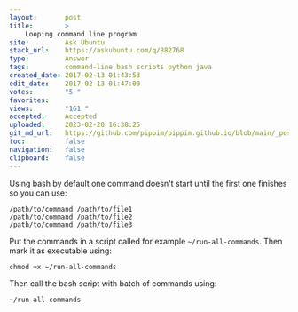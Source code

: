 ```yaml
---
layout:       post
title:        >
    Looping command line program
site:         Ask Ubuntu
stack_url:    https://askubuntu.com/q/882768
type:         Answer
tags:         command-line bash scripts python java
created_date: 2017-02-13 01:43:53
edit_date:    2017-02-13 01:47:00
votes:        "5 "
favorites:    
views:        "161 "
accepted:     Accepted
uploaded:     2023-02-20 16:38:25
git_md_url:   https://github.com/pippim/pippim.github.io/blob/main/_posts/2017/2017-02-13-Looping-command-line-program.md
toc:          false
navigation:   false
clipboard:    false
---
```


Using bash by default one command doesn't start until the first one finishes so you can use:

``` 
/path/to/command /path/to/file1
/path/to/command /path/to/file2
/path/to/command /path/to/file3
```

Put the commands in a script called for example `~/run-all-commands`. Then mark it as executable using:

``` 
chmod +x ~/run-all-commands
```

Then call the bash script with batch of commands using:

``` 
~/run-all-commands
```
